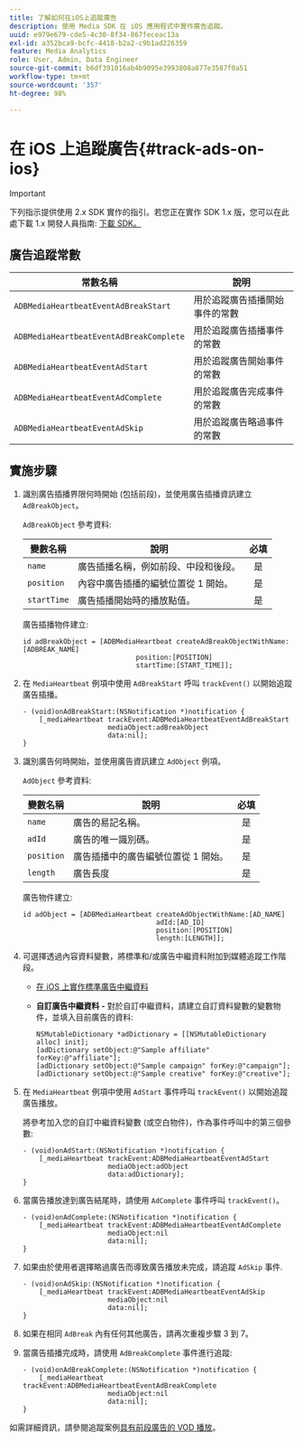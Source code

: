 ```yaml
---
title: 了解如何在iOS上追蹤廣告
description: 使用 Media SDK 在 iOS 應用程式中實作廣告追蹤。
uuid: e979e679-cde5-4c30-8f34-867feceac13a
exl-id: a352bca9-bcfc-4418-b2a2-c9b1ad226359
feature: Media Analytics
role: User, Admin, Data Engineer
source-git-commit: b6df391016ab4b9095e3993808a877e3587f0a51
workflow-type: tm+mt
source-wordcount: '357'
ht-degree: 98%

---
```


# 在 iOS 上追蹤廣告{#track-ads-on-ios}

>[!IMPORTANT]
>
>下列指示提供使用 2.x SDK 實作的指引。若您正在實作 SDK 1.x 版，您可以在此處下載 1.x 開發人員指南: [下載 SDK。](/help/sdk-implement/download-sdks.md)

## 廣告追蹤常數

| 常數名稱 | 說明 |
|---|---|
| `ADBMediaHeartbeatEventAdBreakStart` | 用於追蹤廣告插播開始事件的常數 |
| `ADBMediaHeartbeatEventAdBreakComplete` | 用於追蹤廣告插播事件的常數 |
| `ADBMediaHeartbeatEventAdStart` | 用於追蹤廣告開始事件的常數 |
| `ADBMediaHeartbeatEventAdComplete` | 用於追蹤廣告完成事件的常數 |
| `ADBMediaHeartbeatEventAdSkip` | 用於追蹤廣告略過事件的常數 |

## 實施步驟

1. 識別廣告插播界限何時開始 (包括前段)，並使用廣告插播資訊建立 `AdBreakObject`。

   `AdBreakObject` 參考資料:

   | 變數名稱 | 說明 | 必填 |
   | --- | --- | :---: |
   | `name` | 廣告插播名稱，例如前段、中段和後段。 | 是 |
   | `position` | 內容中廣告插播的編號位置從 1 開始。 | 是 |
   | `startTime` | 廣告插播開始時的播放點值。 | 是 |

   廣告插播物件建立:

   ```
   id adBreakObject = [ADBMediaHeartbeat createAdBreakObjectWithName:[ADBREAK_NAME] 
                               position:[POSITION]  
                               startTime:[START_TIME]];
   ```

1. 在 `MediaHeartbeat` 例項中使用 `AdBreakStart` 呼叫 `trackEvent()` 以開始追蹤廣告插播。

   ```
   - (void)onAdBreakStart:(NSNotification *)notification { 
       [_mediaHeartbeat trackEvent:ADBMediaHeartbeatEventAdBreakStart  
                        mediaObject:adBreakObject  
                        data:nil]; 
   }
   ```

1. 識別廣告何時開始，並使用廣告資訊建立 `AdObject` 例項。

   `AdObject` 參考資料:

   | 變數名稱 | 說明 | 必填 |
   | --- | --- | :---: |
   | `name` | 廣告的易記名稱。 | 是 |
   | `adId` | 廣告的唯一識別碼。 | 是 |
   | `position` | 廣告插播中的廣告編號位置從 1 開始。 | 是 |
   | `length` | 廣告長度 | 是 |

   廣告物件建立:

   ```
   id adObject = [ADBMediaHeartbeat createAdObjectWithName:[AD_NAME] 
                                    adId:[AD_ID] 
                                    position:[POSITION] 
                                    length:[LENGTH]];
   ```

1. 可選擇透過內容資料變數，將標準和/或廣告中繼資料附加到媒體追蹤工作階段。

   * [在 iOS 上實作標準廣告中繼資料](/help/sdk-implement/track-ads/impl-std-ad-metadata/impl-std-ad-metadata-ios.md)
   * **自訂廣告中繼資料 -** 對於自訂中繼資料，請建立自訂資料變數的變數物件，並填入目前廣告的資料:

      ```
      NSMutableDictionary *adDictionary = [[NSMutableDictionary alloc] init]; 
      [adDictionary setObject:@"Sample affiliate" forKey:@"affiliate"]; 
      [adDictionary setObject:@"Sample campaign" forKey:@"campaign"]; 
      [adDictionary setObject:@"Sample creative" forKey:@"creative"];
      ```

1. 在 `MediaHeartbeat` 例項中使用 `AdStart` 事件呼叫 `trackEvent()` 以開始追蹤廣告播放。

   將參考加入您的自訂中繼資料變數 (或空白物件)，作為事件呼叫中的第三個參數:

   ```
   - (void)onAdStart:(NSNotification *)notification { 
       [_mediaHeartbeat trackEvent:ADBMediaHeartbeatEventAdStart  
                        mediaObject:adObject  
                        data:adDictionary]; 
   }
   ```

1. 當廣告播放達到廣告結尾時，請使用 `AdComplete` 事件呼叫 `trackEvent()`。

   ```
   - (void)onAdComplete:(NSNotification *)notification { 
       [_mediaHeartbeat trackEvent:ADBMediaHeartbeatEventAdComplete  
                        mediaObject:nil  
                        data:nil]; 
   }
   ```

1. 如果由於使用者選擇略過廣告而導致廣告播放未完成，請追蹤 `AdSkip` 事件.

   ```
   - (void)onAdSkip:(NSNotification *)notification { 
       [_mediaHeartbeat trackEvent:ADBMediaHeartbeatEventAdSkip  
                        mediaObject:nil  
                        data:nil]; 
   }
   ```

1. 如果在相同 `AdBreak` 內有任何其他廣告，請再次重複步驟 3 到 7。
1. 當廣告插播完成時，請使用 `AdBreakComplete` 事件進行追蹤:

   ```
   - (void)onAdBreakComplete:(NSNotification *)notification { 
       [_mediaHeartbeat trackEvent:ADBMediaHeartbeatEventAdBreakComplete  
                        mediaObject:nil  
                        data:nil]; 
   }
   ```

如需詳細資訊，請參閱追蹤案例[具有前段廣告的 VOD 播放](/help/sdk-implement/tracking-scenarios/vod-preroll-ads.md)。
